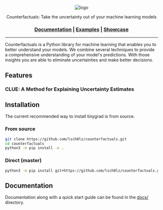 <div align="center">

![logo](https://raw.githubusercontent.com/lsch0lz/counterfactuals/feature/initial-setup/docs/counterfactuals.jpg)

Counterfactuals: Take the uncertainty out of your machine learning models

<h3>

[Documentation](/docs) | [Examples](/examples) | [Showcase](/docs/showcase.md)

</h3>

</div>

---

Counterfactuals is a Python library for machine learning that enables you to better understand your models.
We combine several techniques to provide a comprehensive understanding of your model's predictions.
With those insights you are able to eliminate uncertainties and make better decisions.

## Features

### CLUE: A Method for Explaining Uncertainty Estimates



## Installation

The current recommended way to install tinygrad is from source.

### From source

```sh
git clone https://github.com/lsch0lz/counterfactuals.git
cd counterfactuals
python3 -m pip install -e .
```

### Direct (master)

```sh
python3 -m pip install git+https://github.com/lsch0lz/counterfactuals.git
```

## Documentation

Documentation along with a quick start guide can be found in the [docs/](/docs) directory.